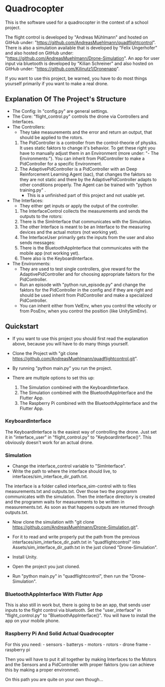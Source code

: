 # Quadrocopter
This is the software used for a quadrocopter in the context of a school project.

The flight control is developed by "Andreas Mühlmann" and hosted on GitHub under:
"https://github.com/AndreasMuehlmann/quadflightcontrol".
There is also a simulation available that is developed by "Felix Ungerhofer" and also hosted on GitHub under:
"https://github.com/AndreasMuehlmann/Drone-Simulation".
An app for user input via bluetooth is developed by "Kilian Schreiner" and also hosted on GitHub under:
"https://github.com/Kilinutz1/Dronenapp".

If you want to use this project, be warned, you have to do most things yourself
primarily if you want to make a real drone.


## Explanation Of The Project's Structure
- The Config: In "config.py" are general settings.
- The Core: "flight_control.py" controls the drone via Controllers and Interfaces.
- The Controllers:
  - They take measurements and the error and return an output, that should be applied to the rotors.
  1. The PidController is a controller from the control-theorie of physiks. It uses static faktors to change it's behavior.
     To get these right you have to manually adjust them in an Environment (more under: "- The Environments:").
     You can inherit from PidController to make a PidController for a specific Environment.
  2. The AdaptivePidController is a PidController with an Deep Reinforcement Learning Agent (sac), that changes the faktors
     so they are not static and there by the AdaptivePidController adapts to other conditions properly.
     The Agent can be trained with "python training.py" .
     - This is a unfinished part of this project and not usable yet.
- The Interfaces: 
  - They either get inputs or apply the output of the controller.
  1. The InterfaceControl collects the measurements and sends the outputs to the rotors:
    1. There is the SimInterface that communicates with the Simulation.
    2. The other Interface is meant to be an Interface to the measuring devices and the actual motors (not working yet).
  2. The InterfaceUser primarily gets the inputs from the user and also sends messages:
    1. There is the BluetoothAppInterface that communicates with the mobile app (not working yet).
    2. There also is the KeyboardInterface.
- The Environments:
  - They are used to test single controllers, give reward for the AdaptivePidController and for
    choosing appropriate faktors for the PidController.
  - Run an episode with "python run_episode.py" and change the faktors for the PidController in the
    config and if they are right and should be used inherit from PidController and make a specialized PidController.
  - You can inherit either from VelEnv, when you control the velocity or from PosEnv, when you control the position (like UnitySimEnv).


## Quickstart
- If you want to use this project you should first read the explanation above, because you will have to do many things yourself.
- Clone the Project with "git clone https://github.com/AndreasMuehlmann/quadflightcontrol.git".
- By running "python main.py" you run the project.

- There are multiple options to set this up:
  1. The Simulation combined with the KeyboardInterface.
  2. The Simulation combined with the BluetoothAppInterface and the Flutter App.
  3. The Raspberry Pi combined with the BluetoothAppInterface and the Flutter App.


### KeyboardInterface
The KeyboardInterface is the easiest way of controlling the drone. Just set it in "interface_user"
in "flight_control.py" to "KeyboardInterface()". This obviously doesn't work for an actual drone.


### Simulation
- Change the interface_control variable to "SimInterface".
- Write the path to where the interface should live, to interfaces/sim_interface_dir_path.txt.

The interface is a folder called interface_sim-control with to files measurements.txt and outputs.txt.
Over those two the programm communicates with the simulation. Then the interface directory is created and
the programm waits for measurements to be written in measurements.txt. As soon as that happens outputs are returned through outputs.txt.

- Now clone the simulation with "git clone https://github.com/AndreasMuehlmann/Drone-Simulation.git".
- For it to read and write properly put the path from the previous interfaces/sim_interface_dir_path.txt in "quadflightcontrol"
  into Assets/sim_interface_dir_path.txt in the just cloned "Drone-Simulation".
- Install Unity.
- Open the project you just cloned.

- Run "python main.py" in "quadflightcontrol", then run the "Drone-Simulation".


### BluetoothAppInterface With Flutter App
This is also still in work but, there is going to be an app, that sends user inputs to
the flight control via bluetooth. Set the "user_interface" in "flight_control.py" to "BluetoothAppInterface()".
You will have to install the app on your mobile phone.


### Raspberry Pi And Solid Actual Quadrocopter
For this you need:
    - sensors
    - batterys
    - motors
    - rotors
    - drone frame
    - raspberry pi

Then you will have to put it all together by making Interfaces to the Motors and the Sensors and a PidController with proper
faktors (you can achieve this by making a proper environmet).

On this path you are quite on your own though...
